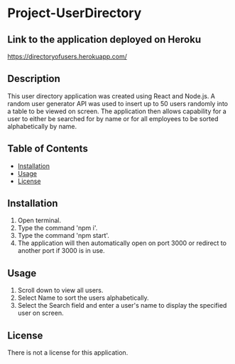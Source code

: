 # Project-UserDirectory

## Link to the application deployed on Heroku

https://directoryofusers.herokuapp.com/

## Description 
This user directory application was created using React and Node.js. A random user generator API was used to insert up to 50 users randomly into a table to be viewed on screen. The application then allows capability for a user to either be searched for by name or for all employees to be sorted alphabetically by name. 


## Table of Contents 
* [Installation](#installation) 
* [Usage](#usage) 
* [License](#license) 
 
## Installation 
1. Open terminal.
2. Type the command 'npm i'.
3. Type the command 'npm start'.
4. The application will then automatically open on port 3000 or redirect to another port if 3000 is in use.
 
## Usage 
1. Scroll down to view all users.
2. Select Name to sort the users alphabetically.
3. Select the Search field and enter a user's name to display the specified user on screen.
 
## License 
There is not a license for this application. 
